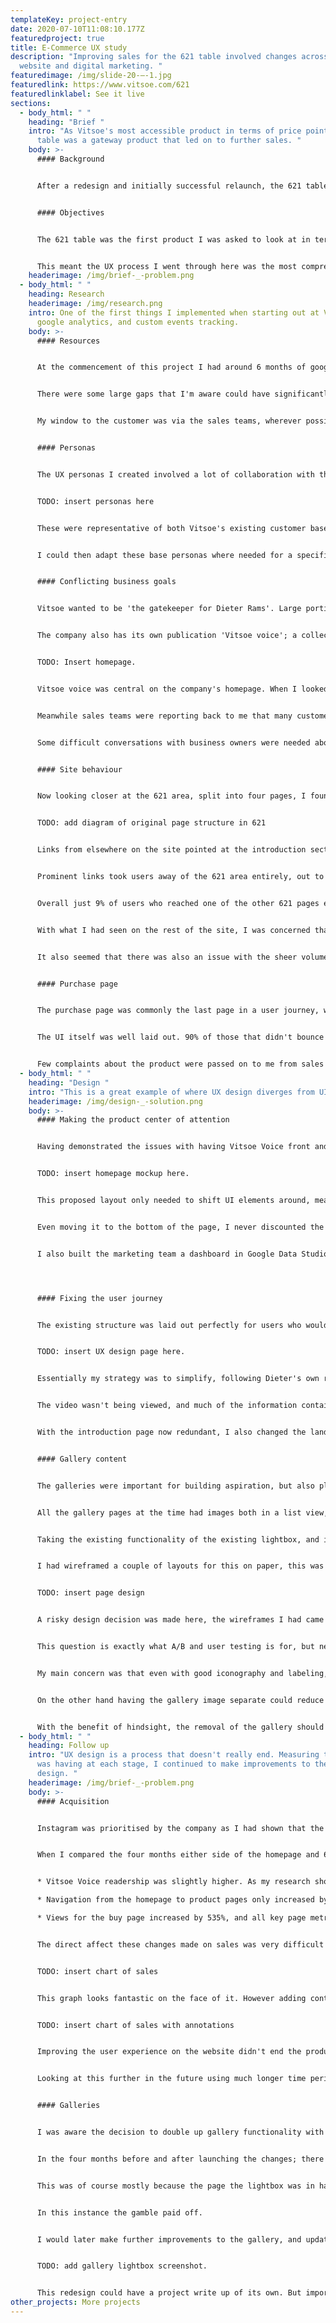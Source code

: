 ```yaml
---
templateKey: project-entry
date: 2020-07-10T11:08:10.177Z
featuredproject: true
title: E-Commerce UX study
description: "Improving sales for the 621 table involved changes across the the
  website and digital marketing. "
featuredimage: /img/slide-20-–-1.jpg
featuredlink: https://www.vitsoe.com/621
featuredlinklabel: See it live
sections:
  - body_html: " "
    heading: "Brief "
    intro: "As Vitsoe's most accessible product in terms of price point, the 621
      table was a gateway product that led on to further sales. "
    body: >-
      #### Background


      After a redesign and initially successful relaunch, the 621 table had been plagued by supply and stock issues throughout 2018. Sales in shops were being maintained, since it was a lower priced item (comparative to their other products), whilst online orders were dropping away.


      #### Objectives


      The 621 table was the first product I was asked to look at in terms of improving online sales. 


      This meant the UX process I went through here was the most comprehensive, and would go on to inform later work on other products.
    headerimage: /img/brief-_-problem.png
  - body_html: " "
    heading: Research
    headerimage: /img/research.png
    intro: One of the first things I implemented when starting out at Vitsoe was
      google analytics, and custom events tracking.
    body: >-
      #### Resources


      At the commencement of this project I had around 6 months of google analytics data, and access to years worth of sales figures. 


      There were some large gaps that I'm aware could have significantly improved my UX process. Social media marketing was untracked, email promotions did not use trackable links, and I would not have access to customers for interviews, focus groups or user testing. 


      My window to the customer was via the sales teams, wherever possible I used them to better understand customer motivations and frustrations. 


      #### Personas


      The UX personas I created involved a lot of collaboration with the most experienced Vitsoe salespeople, along with website usage data. 


      TODO: insert personas here 


      These were representative of both Vitsoe's existing customer base, and their target market. The 606 shelving system is Vitsoe's main product, so they are built with this in mind. With information like their living situation being highly relevant. 


      I could then adapt these base personas where needed for a specific project. For example, in the base persona Hans owns a shelving system from a competitor, and wants to purchase additional components from Vitsoe. For this project he would own a 620 chair and want to buy the 621 table to accompany it.


      #### Conflicting business goals


      Vitsoe wanted to be 'the gatekeeper for Dieter Rams'. Large portions of the website are taken up with the career, history and philosophy of the designer's work. These pages were ranked at the top of search engines for 'Dieter Rams', driving a huge volume of traffic to the site. 


      The company also has its own publication 'Vitsoe voice'; a collection of lifestyle and design articles. Many featured vitsoe products, but they would often be features on an interesting Vitsoe customer, or Rams's design philosophy. 


      TODO: Insert homepage.


      Vitsoe voice was central on the company's homepage. When I looked into readership, I found most were existing customers, and they were arriving here via email newsletters. My investigations showed these articles were not promoting online sales.


      Meanwhile sales teams were reporting back to me that many customers, even existing customers, were surprised to learn that Vitsoe had an online shop at all. 


      Some difficult conversations with business owners were needed about what their website should be. I had limited success at getting a decision


      #### Site behaviour


      Now looking closer at the 621 area, split into four pages, I found this to be a microcosm of the larger issues I'd found. 


      TODO: add diagram of original page structure in 621 


      Links from elsewhere on the site pointed at the introduction section, and with the path /621, it was also the most popular entry point for organic searches for the table. Of the 70% that didn't leave the site entirely, less than half visited other pages within the 621 area.


      Prominent links took users away of the 621 area entirely, out to pages about Dieter's career and the good design page. 


      Overall just 9% of users who reached one of the other 621 pages ever saw the buy page. 


      With what I had seen on the rest of the site, I was concerned that a user would not even realise the there were products available for purchase. Focusing so heavily on the design, history and philosophy behind the product made it easy to mistake these pages as purely informational.


      It also seemed that there was also an issue with the sheer volume of information here. I could see from several metrics most users weren't reaching the end of the page let alone actually reading all this information.


      #### Purchase page


      The purchase page was commonly the last page in a user journey, where customers were making a purchase decision. Few people went back to gallery and detail pages, but this was likely because they had already had an opportunity to see these. Of course those who deliberated longer and spent a lot of time circling through the various pages were much more likely to make a purchase. 


      The UI itself was well laid out. 90% of those that didn't bounce interacted with the customisation controls, so their purpose seemed to be clear enough. 


      Few complaints about the product were passed on to me from sales teams, so I was happy that the studio photography was accurately portraying the product.
  - body_html: " "
    heading: "Design "
    intro: "This is a great example of where UX design diverges from UI. "
    headerimage: /img/design-_-solution.png
    body: >-
      #### Making the product center of attention


      Having demonstrated the issues with having Vitsoe Voice front and center of the homepage, this was the first problem to solve. 


      TODO: insert homepage mockup here. 


      This proposed layout only needed to shift UI elements around, meaning it carried a low development cost. 


      Even moving it to the bottom of the page, I never discounted the value the editorial had. I used tracking of ecommerce conversion to highlight specific articles that were driving sales, even with what appeared to be existing customers. Unsurprisingly, articles that featured products were better at driving sales.


      I also built the marketing team a dashboard in Google Data Studio so they could see how effective their newsletters, social media, and articles were at driving sales.




      #### Fixing the user journey


      The existing structure was laid out perfectly for users who would visit each page, read all the content contained, and move onto the next section. In reality users tend not to do this. 


      TODO: insert UX design page here. 


      Essentially my strategy was to simplify, following Dieter's own rules, anything that was not strictly supporting the products function should be removed. 


      The video wasn't being viewed, and much of the information contained in the pages were duplications. So mostly content was removed, without  the loss information. 


      With the introduction page now redundant, I also changed the landing page for /621, all the links on the site would now go directly to the purchase page. The design and details page was there, but now in support of the buy page the users decision to make a purchase. 


      #### Gallery content


      The galleries were important for building aspiration, but also played a role in the 621's gateway strategy. Gallery images predominantly featured other vitsoe products alongside the table itself.


      All the gallery pages at the time had images both in a list view, but also had a gallery lightbox which allowed users to scroll through the content. The lightbox was being used to view the images by the majority of visitors, and here I saw the opportunity to remove another lengthy page. 


      Taking the existing functionality of the existing lightbox, and inserting it into the buy page, meant the users could view them without leaving. 


      I had wireframed a couple of layouts for this on paper, this was the only design to be mocked up in high fidelity.


      TODO: insert page design


      A risky design decision was made here, the wireframes I had came down to having the gallery as a separate element or merging it with the existing product visualisation element. 


      This question is exactly what A/B and user testing is for, but neither of these were options I had. I would need to decide on one approach and see if it worked. 


      My main concern was that even with good iconography and labeling, a user would reasonably expect a lightbox to open larger versions of the studio photography. 


      On the other hand having the gallery image separate could reduce visibility of links to the design and detail page, product dimensions, or the useful delivery, payments and returns policy links. If it were placed below these, it would less visible itself. 


      With the benefit of hindsight, the removal of the gallery should have been a change which followed on later. Even without A/B testing being functionally available on the website, making this changes separately would have made it easier to measure its effects.
  - body_html: " "
    heading: Follow up
    intro: "UX design is a process that doesn't really end. Measuring the effects I
      was having at each stage, I continued to make improvements to the initial
      design. "
    headerimage: /img/brief-_-problem.png
    body: >-
      #### Acquisition


      Instagram was prioritised by the company as I had shown that the ecommerce conversion rate was significantly higher from these sources. 


      When I compared the four months either side of the homepage and 621 area changes being launched:


      * Vitsoe Voice readership was slightly higher. As my research showed, it was mostly being read by existing customers, so moving it further down the page did not damage it. 

      * Navigation from the homepage to product pages only increased by 2%. In raw numbers this account for an additional ~4,000 pageviews for 612.

      * Views for the buy page increased by 535%, and all key page metrics improved significantly.


      The direct affect these changes made on sales was very difficult to measure.


      TODO: insert chart of sales


      This graph looks fantastic on the face of it. However adding context shows how the changes I made might not be fully responsible for the increase in sales.


      TODO: insert chart of sales with annotations


      Improving the user experience on the website didn't end the production problems the company had, and the refocusing of marketing efforts could easily have had a larger impact. 


      Looking at this further in the future using much longer time periods would make this more clear. However the website behaviour data I had seemed to indicate what I'd done was working. 


      #### Galleries


      I was aware the decision to double up gallery functionality with the product visualisation was a gamble. When I implemented the changes I made sure that opening, and navigating through the lightbox would trigger custom events. 


      In the four months before and after launching the changes; there were 9,780 unique events for opening the gallery vs 1,254 unique pageview for the previous pageviews. An increase of 780%!


      This was of course mostly because the page the lightbox was in had also had a large increase in views. So I also looked at the % of pageviews that resulted in a gallery open event. Excluding those who bounced, 95% of users opened the gallery lightbox. 


      In this instance the gamble paid off.


      I would later make further improvements to the gallery, and updated the custom icon to the material design gallery icon - along with using material design icons across other areas of the site.


      TODO: add gallery lightbox screenshot. 


      This redesign could have a project write up of its own. But importantly, even though it was made a year later, I was still using the research I did for this project. Adding social media sharing links to allow users to save it on their pinterest board.
other_projects: More projects
---
```


